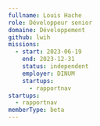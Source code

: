 ```yaml
---
fullname: Louis Hache
role: Développeur senior
domaine: Développement
github: lwih
missions:
  - start: 2023-06-19
    end: 2023-12-31
    status: independent
    employer: DINUM
    startups:
      - rapportnav
startups:
  - rapportnav
memberType: beta
---
```

